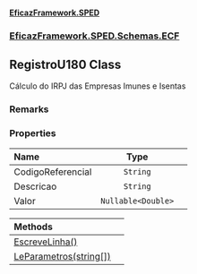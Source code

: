 #### [EficazFramework.SPED](EficazFrameworkSPED.md 'EficazFramework SPED')
### [EficazFramework.SPED.Schemas.ECF](EficazFramework.SPED.Schemas.ECF.md 'EficazFramework.SPED.Schemas.ECF')

## RegistroU180 Class

Cálculo do IRPJ das Empresas Imunes e Isentas

### Remarks
### Properties

| Name | Type | |
| :--- | :---: | :--- |
| CodigoReferencial | `String` |  |
| Descricao | `String` |  |
| Valor | `Nullable<Double>` |  |

| Methods | |
| :--- | :--- |
| [EscreveLinha()](EficazFramework.SPED.Schemas.ECF/RegistroU180/EscreveLinha().md 'EficazFramework.SPED.Schemas.ECF.RegistroU180.EscreveLinha()') | |
| [LeParametros(string[])](EficazFramework.SPED.Schemas.ECF/RegistroU180/LeParametros(string[]).md 'EficazFramework.SPED.Schemas.ECF.RegistroU180.LeParametros(string[])') | |
